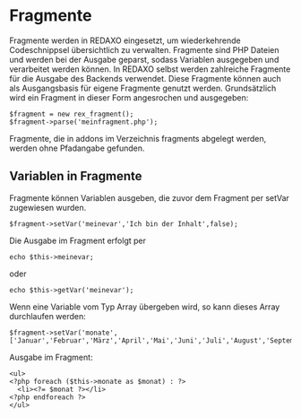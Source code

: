 # Fragmente

Fragmente werden in REDAXO eingesetzt, um wiederkehrende Codeschnippsel übersichtlich zu verwalten. Fragmente sind PHP Dateien und werden bei der Ausgabe geparst, sodass Variablen ausgegeben und verarbeitet werden können. In REDAXO selbst werden zahlreiche Fragmente für die Ausgabe des Backends verwendet. Diese Fragmente können auch als Ausgangsbasis für eigene Fragmente genutzt werden. Grundsätzlich wird ein Fragment in dieser Form angesrochen und ausgegeben:

    $fragment = new rex_fragment();
    $fragment->parse('meinfragment.php');
    
Fragmente, die in addons im Verzeichnis fragments abgelegt werden, werden ohne Pfadangabe gefunden.

## Variablen in Fragmente

Fragmente können Variablen ausgeben, die zuvor dem Fragment per setVar zugewiesen wurden.

    $fragment->setVar('meinevar','Ich bin der Inhalt',false);
    
Die Ausgabe im Fragment erfolgt per

    echo $this->meinevar;
    
oder

    echo $this->getVar('meinevar');
    
Wenn eine Variable vom Typ Array übergeben wird, so kann dieses Array durchlaufen werden:

    $fragment->setVar('monate',['Januar','Februar','März','April','Mai','Juni','Juli','August','September','...']);
    
Ausgabe im Fragment:

    <ul>
    <?php foreach ($this->monate as $monat) : ?>
      <li><?= $monat ?></li>
    <?php endforeach ?>
    </ul>
    

    
